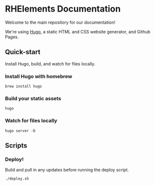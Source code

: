 # RHElements Documentation

Welcome to the main repository for our documentation!

We're using [Hugo](https://gohugo.io/), a static HTML and CSS website generator, and Github Pages.


## Quick-start
Install Hugo, build, and watch for files locally.

### Install Hugo with homebrew
```
brew install hugo
```

### Build your static assets
```
hugo
```

### Watch for files locally
```
hugo server -D
```


## Scripts

### Deploy!
Build and pull in any updates before running the deploy script.
```
./deploy.sh
```